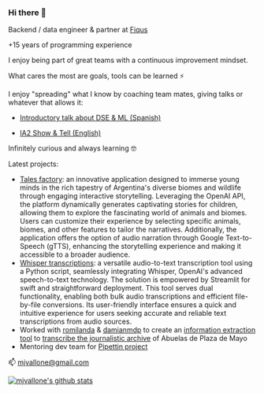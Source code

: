 ### Hi there 👋
Backend / data engineer & partner at [Fiqus](http://fiqus.coop/)  

<!-- ![Fiqus logo](https://fiqus.coop/wp-content/themes/fiqustheme/img/fiquscontacto.png) -->

+15 years of programming experience

I enjoy being part of great teams with a continuous improvement mindset.

What cares the most are goals, tools can be learned ⚡ 


I enjoy "spreading" what I know by coaching team mates, giving talks or whatever that allows it: 

- [Introductory talk about DSE & ML (Spanish)](https://youtu.be/nRu1ecY_R-k)

- [IA2 Show & Tell (English)](https://www.youtube.com/watch?v=U70h97dpGJo&t=1s&ab_channel=FACTTIC)


Infinitely curious and always learning 🤓

Latest projects:
- [Tales factory](https://github.com/fiqus/tales-factory): an innovative application designed to immerse young minds in the rich tapestry of Argentina's diverse biomes and wildlife through engaging interactive storytelling. Leveraging the OpenAI API, the platform dynamically generates captivating stories for children, allowing them to explore the fascinating world of animals and biomes. Users can customize their experience by selecting specific animals, biomes, and other features to tailor the narratives. Additionally, the application offers the option of audio narration through Google Text-to-Speech (gTTS), enhancing the storytelling experience and making it accessible to a broader audience.
- [Whisper transcriptions](https://github.com/mjvallone/whisper_transcriptions): a versatile audio-to-text transcription tool using a Python script, seamlessly integrating Whisper, OpenAI's advanced speech-to-text technology. The solution is empowered by Streamlit for swift and straightforward deployment. This tool serves dual functionality, enabling both bulk audio transcriptions and efficient file-by-file conversions. Its user-friendly interface ensures a quick and intuitive experience for users seeking accurate and reliable text transcriptions from audio sources.
- Worked with [romilanda](https://github.com/romilanda) & [damianmdp](https://github.com/damianmdp) to create an [information extraction tool](https://github.com/RomiLanda/recordar_ia) to [transcribe the journalistic archive](https://desafio-ia-por-la-identidad.fundacionsadosky.org.ar/) of Abuelas de Plaza de Mayo
- Mentoring dev team for [Pipettin project](https://gitlab.com/pipettin-bot/pipettin-grbl)


📫 mjvallone@gmail.com

<!--Now working on [Anonimización de texto libre](https://github.com/instituciones-abiertas/anonimizacion-texto-libre)
based on [IA2](https://github.com/instituciones-abiertas)

-->

[![mjvallone's github stats](https://github-readme-stats.vercel.app/api?username=mjvallone&count_private=true&show_icons=true&theme=dracula&hide_rank=false)](https://github.com/mjvallone/github-readme-stats)

<!--[![Top Langs](https://github-readme-stats.vercel.app/api/top-langs/?username=mjvallone&layout=compact&theme=dracula&langs_count=10)](https://github.com/mjvallone/github-readme-stats)-->


<!--
**mjvallone/mjvallone** is a ✨ _special_ ✨ repository because its `README.md` (this file) appears on your GitHub profile.

Here are some ideas to get you started:

- 🔭 I’m currently working on ...
- 🌱 I’m currently learning ...
- 👯 I’m looking to collaborate on ...
- 🤔 I’m looking for help with ...
- 💬 Ask me about ...
- 📫 How to reach me: ...
- 😄 Pronouns: ...
- ⚡ Fun fact: ...
-->
